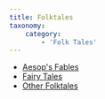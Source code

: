 ```yaml
---
title: Folktales
taxonomy:
    category:
        - 'Folk Tales'
---
```


* [Aesop's Fables](fabula-fal-esopo)
* [Fairy Tales](pearili-hikaye)
* [Other Folktales](alo-folklorli-hikaye)
